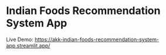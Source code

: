 # Indian Foods Recommendation System App

Live Demo: https://akk-indian-foods-recommendation-system-app.streamlit.app/
